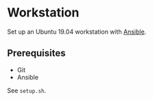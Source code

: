 # Workstation

Set up an Ubuntu 19.04 workstation with [Ansible](https://docs.ansible.com/).

## Prerequisites

* Git
* Ansible

See `setup.sh`.


